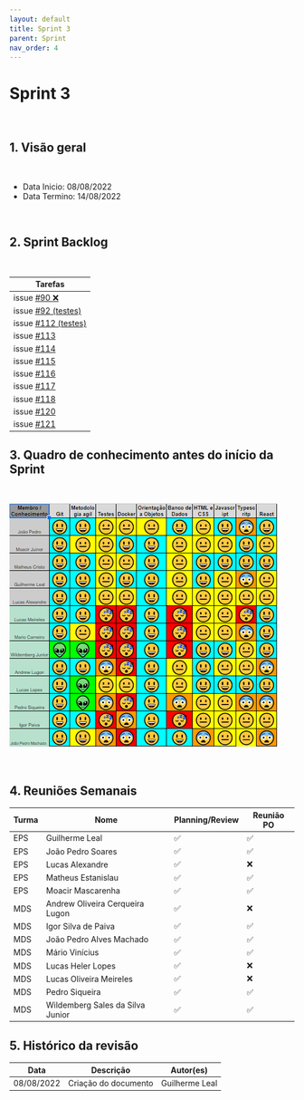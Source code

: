 ```yaml
---
layout: default
title: Sprint 3 
parent: Sprint
nav_order: 4
---
```

# Sprint 3 

<br>

## 1. Visão geral

<br>

- Data Inicio: 08/08/2022
- Data Termino: 14/08/2022

<br>

## 2. Sprint Backlog

<br>

|Tarefas|
|--------| 
|issue [#90 :x:](https://github.com/fga-eps-mds/2022-1-Alectrion-DOC/issues/90)|
|issue [#92 (testes)](https://github.com/fga-eps-mds/2022-1-Alectrion-DOC/issues/92)| 
|issue [#112 (testes)](https://github.com/fga-eps-mds/2022-1-Alectrion-DOC/issues/112)|
|issue [#113](https://github.com/fga-eps-mds/2022-1-Alectrion-DOC/issues/113)|
|issue [#114](https://github.com/fga-eps-mds/2022-1-Alectrion-DOC/issues/114)|
|issue [#115](https://github.com/fga-eps-mds/2022-1-Alectrion-DOC/issues/115)|
|issue [#116](https://github.com/fga-eps-mds/2022-1-Alectrion-DOC/issues/116)|
|issue [#117](https://github.com/fga-eps-mds/2022-1-Alectrion-DOC/issues/117)|
|issue [#118](https://github.com/fga-eps-mds/2022-1-Alectrion-DOC/issues/118)|
|issue [#120](https://github.com/fga-eps-mds/2022-1-Alectrion-DOC/issues/120)|
|issue [#121](https://github.com/fga-eps-mds/2022-1-Alectrion-DOC/issues/121)|

## 3. Quadro de conhecimento antes do início da Sprint

<br>

![Quadro de conhecimento Semana ](./assets/sprint2.png)

<br>

## 4. Reuniões Semanais

|Turma|Nome|Planning/Review|Reunião PO|
|--|--|--|--|
|EPS|Guilherme Leal|:white_check_mark:|:white_check_mark:|
|EPS|João Pedro Soares|:white_check_mark:|:white_check_mark:|
|EPS|Lucas Alexandre|:white_check_mark:|:x:|
|EPS|Matheus Estanislau|:white_check_mark:|:white_check_mark:|
|EPS|Moacir Mascarenha|:white_check_mark:|:white_check_mark:|
|MDS|Andrew Oliveira Cerqueira Lugon|:white_check_mark:|:x:|
|MDS|Igor Silva de Paiva|:white_check_mark:|:white_check_mark:|
|MDS|João Pedro Alves Machado|:white_check_mark:|:white_check_mark:|
|MDS|Mário Vinícius|:white_check_mark:|:white_check_mark:|
|MDS|Lucas Heler Lopes|:white_check_mark:|:x:|
|MDS|Lucas Oliveira Meireles|:white_check_mark:|:x:|
|MDS|Pedro Siqueira|:white_check_mark:|:white_check_mark:|
|MDS|Wildemberg Sales da Silva Junior|:white_check_mark:|:white_check_mark:|

## 5. Histórico da revisão

|**Data**|**Descrição**|**Autor(es)**|
|--------|-------------|-------------|
|08/08/2022|Criação do documento| Guilherme Leal |


